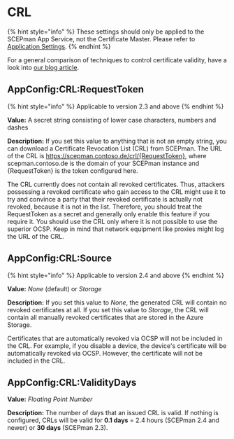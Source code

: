 # CRL

{% hint style="info" %}
These settings should only be applied to the SCEPman App Service, not the Certificate Master. Please refer to [Application Settings](./).
{% endhint %}

For a general comparison of techniques to control certificate validity, have a look into [our blog article](https://www.glueckkanja.com/blog/products/2023/05/certificate-revocation-en/).

## AppConfig:CRL:RequestToken

{% hint style="info" %}
Applicable to version 2.3 and above
{% endhint %}

**Value:** A secret string consisting of lower case characters, numbers and dashes

**Description:** If you set this value to anything that is not an empty string, you can download a Certificate Revocation List (CRL) from SCEPman. The URL of the CRL is https://scepman.contoso.de/crl/{RequestToken}, where scepman.contoso.de is the domain of your SCEPman instance and {RequestToken} is the token configured here.

The CRL currently does not contain all revoked certificates. Thus, attackers possessing a revoked certificate who gain access to the CRL might use it to try and convince a party that their revoked certificate is actually not revoked, because it is not in the list. Therefore, you should treat the RequestToken as a secret and generally only enable this feature if you require it. You should use the CRL only where it is not possible to use the superior OCSP. Keep in mind that network equipment like proxies might log the URL of the CRL.

## AppConfig:CRL:Source

{% hint style="info" %}
Applicable to version 2.4 and above
{% endhint %}

**Value:** _None_ (default) or _Storage_

**Description:** If you set this value to _None_, the generated CRL will contain no revoked certificates at all. If you set this value to _Storage_, the CRL will contain all manually revoked certificates that are stored in the Azure Storage.

Certificates that are automatically revoked via OCSP will not be included in the CRL. For example, if you disable a device, the device's certificate will be automatically revoked via OCSP. However, the certificate will not be included in the CRL.

## AppConfig:CRL:ValidityDays

**Value:** _Floating Point Number_

**Description:** The number of days that an issued CRL is valid. If nothing is configured, CRLs will be valid for **0.1 days** = 2.4 hours (SCEPman 2.4 and newer) or **30 days** (SCEPman 2.3).
